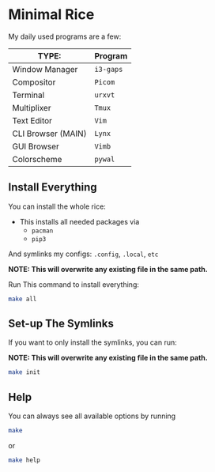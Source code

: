 # Minimal Rice

My daily used programs are a few:

|        TYPE:       |  Program  |
| ----               | ----      |
| Window Manager     | `i3-gaps` |
| Compositor         | `Picom`   |
| Terminal           | `urxvt`   |
| Multiplixer        | `Tmux`    |
| Text Editor        | `Vim`     |
| CLI Browser (MAIN) | `Lynx`    |
| GUI Browser        | `Vimb`    |
| Colorscheme        | `pywal`   |

## Install Everything
You can install the whole rice: 
+ This installs all needed packages via
  - `pacman`
  - `pip3`

And symlinks my configs:
`.config`, `.local`, `etc`

**NOTE: This will overwrite any existing file in the same path.**

Run This command to install everything:
```bash
make all
```
## Set-up The Symlinks
If you want to only install the symlinks, you can run:

**NOTE: This will overwrite any existing file in the same path.**

```bash
make init
```

## Help
You can always see all available options by running
```bash
make
```
or
```bash
make help
```
